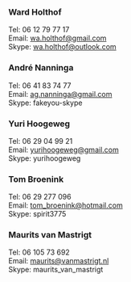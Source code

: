 ### Ward Holthof
Tel: 06 12 79 77 17  
Email: wa.holthof@gmail.com  
Skype: wa.holthof@outlook.com

### André Nanninga
Tel: 06 41 83 74 77  
Email: ag.nanninga@gmail.com  
Skype: fakeyou-skype

### Yuri Hoogeweg
Tel: 06 29 04 99 21  
Email: yurihoogeweg@gmail.com  
Skype: yurihoogeweg

### Tom Broenink
Tel: 06 29 277 096  
Email: tom_broenink@hotmail.com  
Skype: spirit3775

### Maurits van Mastrigt
Tel: 06 105 73 692  
Email: maurits@vanmastrigt.nl  
Skype: maurits_van_mastrigt